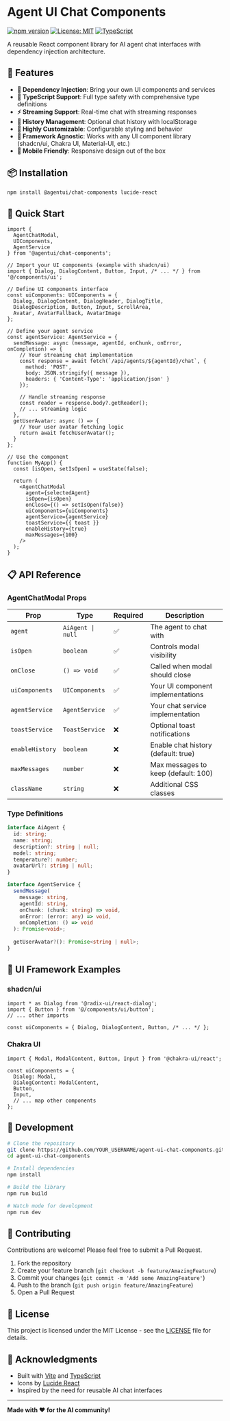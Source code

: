 # Agent UI Chat Components

[![npm version](https://badge.fury.io/js/@agentui%2Fchat-components.svg)](https://badge.fury.io/js/@agentui%2Fchat-components)
[![License: MIT](https://img.shields.io/badge/License-MIT-yellow.svg)](https://opensource.org/licenses/MIT)
[![TypeScript](https://img.shields.io/badge/TypeScript-Ready-blue.svg)](https://www.typescriptlang.org/)

A reusable React component library for AI agent chat interfaces with dependency injection architecture.

## 🚀 Features

- **🔌 Dependency Injection**: Bring your own UI components and services
- **📝 TypeScript Support**: Full type safety with comprehensive type definitions  
- **⚡ Streaming Support**: Real-time chat with streaming responses
- **💾 History Management**: Optional chat history with localStorage
- **🎨 Highly Customizable**: Configurable styling and behavior
- **🔄 Framework Agnostic**: Works with any UI component library (shadcn/ui, Chakra UI, Material-UI, etc.)
- **📱 Mobile Friendly**: Responsive design out of the box

## 📦 Installation

```bash
npm install @agentui/chat-components lucide-react
```

## 🎯 Quick Start

```tsx
import { 
  AgentChatModal, 
  UIComponents, 
  AgentService 
} from '@agentui/chat-components';

// Import your UI components (example with shadcn/ui)
import { Dialog, DialogContent, Button, Input, /* ... */ } from '@/components/ui';

// Define UI components interface
const uiComponents: UIComponents = {
  Dialog, DialogContent, DialogHeader, DialogTitle,
  DialogDescription, Button, Input, ScrollArea,
  Avatar, AvatarFallback, AvatarImage
};

// Define your agent service
const agentService: AgentService = {
  sendMessage: async (message, agentId, onChunk, onError, onCompletion) => {
    // Your streaming chat implementation
    const response = await fetch(`/api/agents/${agentId}/chat`, {
      method: 'POST',
      body: JSON.stringify({ message }),
      headers: { 'Content-Type': 'application/json' }
    });
    
    // Handle streaming response
    const reader = response.body?.getReader();
    // ... streaming logic
  },
  getUserAvatar: async () => {
    // Your user avatar fetching logic
    return await fetchUserAvatar();
  }
};

// Use the component
function MyApp() {
  const [isOpen, setIsOpen] = useState(false);
  
  return (
    <AgentChatModal
      agent={selectedAgent}
      isOpen={isOpen}
      onClose={() => setIsOpen(false)}
      uiComponents={uiComponents}
      agentService={agentService}
      toastService={{ toast }}
      enableHistory={true}
      maxMessages={100}
    />
  );
}
```

## 📋 API Reference

### AgentChatModal Props

| Prop | Type | Required | Description |
|------|------|----------|-------------|
| `agent` | `AiAgent \| null` | ✅ | The agent to chat with |
| `isOpen` | `boolean` | ✅ | Controls modal visibility |
| `onClose` | `() => void` | ✅ | Called when modal should close |
| `uiComponents` | `UIComponents` | ✅ | Your UI component implementations |
| `agentService` | `AgentService` | ✅ | Your chat service implementation |
| `toastService` | `ToastService` | ❌ | Optional toast notifications |
| `enableHistory` | `boolean` | ❌ | Enable chat history (default: true) |
| `maxMessages` | `number` | ❌ | Max messages to keep (default: 100) |
| `className` | `string` | ❌ | Additional CSS classes |

### Type Definitions

```typescript
interface AiAgent {
  id: string;
  name: string;
  description?: string | null;
  model: string;
  temperature?: number;
  avatarUrl?: string | null;
}

interface AgentService {
  sendMessage(
    message: string,
    agentId: string,
    onChunk: (chunk: string) => void,
    onError: (error: any) => void,
    onCompletion: () => void
  ): Promise<void>;
  
  getUserAvatar?(): Promise<string | null>;
}
```

## 🎨 UI Framework Examples

### shadcn/ui
```tsx
import * as Dialog from '@radix-ui/react-dialog';
import { Button } from '@/components/ui/button';
// ... other imports

const uiComponents = { Dialog, DialogContent, Button, /* ... */ };
```

### Chakra UI
```tsx
import { Modal, ModalContent, Button, Input } from '@chakra-ui/react';

const uiComponents = {
  Dialog: Modal,
  DialogContent: ModalContent,
  Button,
  Input,
  // ... map other components
};
```

## 🔧 Development

```bash
# Clone the repository
git clone https://github.com/YOUR_USERNAME/agent-ui-chat-components.git
cd agent-ui-chat-components

# Install dependencies
npm install

# Build the library
npm run build

# Watch mode for development
npm run dev
```

## 🤝 Contributing

Contributions are welcome! Please feel free to submit a Pull Request.

1. Fork the repository
2. Create your feature branch (`git checkout -b feature/AmazingFeature`)
3. Commit your changes (`git commit -m 'Add some AmazingFeature'`)
4. Push to the branch (`git push origin feature/AmazingFeature`)
5. Open a Pull Request

## 📄 License

This project is licensed under the MIT License - see the [LICENSE](LICENSE) file for details.

## 🙏 Acknowledgments

- Built with [Vite](https://vitejs.dev/) and [TypeScript](https://www.typescriptlang.org/)
- Icons by [Lucide React](https://lucide.dev/)
- Inspired by the need for reusable AI chat interfaces

---

**Made with ❤️ for the AI community!**

